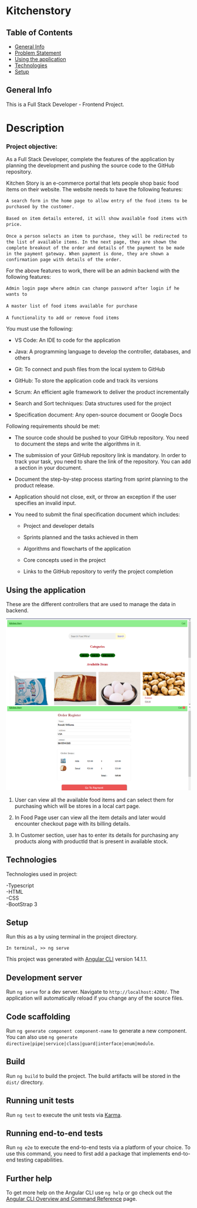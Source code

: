 # Kitchenstory
## Table of Contents

- [General Info](#General-info)
- [Problem Statement](#Description)
- [Using the application](#Using-the-application)
- [Technologies](#Technologies)
- [Setup](#Setup)

## General Info

This is a Full Stack Developer - Frontend Project.

# Description

### Project objective:

As a Full Stack Developer, complete the features of the application by planning the development and pushing the source code to the GitHub repository.

Kitchen Story is an e-commerce portal that lets people shop  basic food items on their website. The website needs to have the following features:

    A search form in the home page to allow entry of the food items to be purchased by the customer.

    Based on item details entered, it will show available food items with  price.

    Once a person selects an item to purchase, they will be redirected to the list of available items. In the next page, they are shown the complete breakout of the order and details of the payment to be made in the payment gateway. When payment is done, they are shown a confirmation page with details of the order.

For the above features to work, there will be an admin backend with the following features:

    Admin login page where admin can change password after login if he wants to

    A master list of food items available for purchase

    A functionality to add or remove food items

You must use the following:

* VS Code: An IDE to code for the application

* Java: A programming language to develop the controller, databases, and others

* Git: To connect and push files from the local system to GitHub

* GitHub: To store the application code and track its versions

* Scrum: An efficient agile framework to deliver the product incrementally

* Search and Sort techniques: Data structures used for the project

* Specification document: Any open-source document or Google Docs


Following requirements should be met:

* The source code should be pushed to your GitHub repository. You need to document the steps and write the algorithms in it.

* The submission of your GitHub repository link is mandatory. In order to track your task, you need to share the link of the repository. You can add a section in your document.

* Document the step-by-step process starting from sprint planning to the product release.

* Application should not close, exit, or throw an exception if the user specifies an invalid input.

* You need to submit the final specification document which includes:

    * Project and developer details

    * Sprints planned and the tasks achieved in them

    * Algorithms and flowcharts of the application

    * Core concepts used in the project

    * Links to the GitHub repository to verify the project completion


## Using the application

These are the different controllers that are used to manage the data in backend.

<img alt = "Home Page" src = "https://github.com/Instantgaming2356/JAVAFSD-Project04/blob/master/Images/Screenshot%20(2621).png">

<img alt = "Checkout Page" src = "https://github.com/Instantgaming2356/JAVAFSD-Project04/blob/master/Images/Screenshot%20(2612).png">

1. User can view all the available food items and can select them for purchasing which will be stores in a local cart page.

2. In Food Page user can view all the item details and later would encounter checkout page with its billing details.

3. In Customer section, user has to enter its details for purchasing any products along with productId that is present in available stock.
  


## Technologies

Technologies used in project:

-Typescript \
-HTML \
-CSS \
-BootStrap 3 

## Setup

Run this as a by using terminal in the project directory.

```
In terminal, >> ng serve
```

This project was generated with [Angular CLI](https://github.com/angular/angular-cli) version 14.1.1.

## Development server

Run `ng serve` for a dev server. Navigate to `http://localhost:4200/`. The application will automatically reload if you change any of the source files.

## Code scaffolding

Run `ng generate component component-name` to generate a new component. You can also use `ng generate directive|pipe|service|class|guard|interface|enum|module`.

## Build

Run `ng build` to build the project. The build artifacts will be stored in the `dist/` directory.

## Running unit tests

Run `ng test` to execute the unit tests via [Karma](https://karma-runner.github.io).

## Running end-to-end tests

Run `ng e2e` to execute the end-to-end tests via a platform of your choice. To use this command, you need to first add a package that implements end-to-end testing capabilities.

## Further help

To get more help on the Angular CLI use `ng help` or go check out the [Angular CLI Overview and Command Reference](https://angular.io/cli) page.
